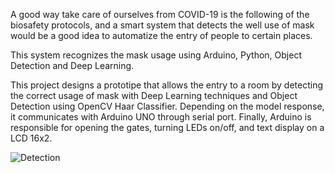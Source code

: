 A good way take care of ourselves from COVID-19 is the following of the biosafety protocols, and a smart system that
detects the well use of mask would be a good idea to automatize the entry of people to certain places.

This system recognizes the mask usage using Arduino, Python, Object Detection and Deep Learning.

This project designs a prototipe that allows the entry to a room by detecting the correct usage of mask with Deep Learning techniques and Object 
Detection using OpenCV Haar Classifier. Depending on the model response, it communicates with Arduino UNO through serial port. Finally, Arduino is responsible for opening 
the gates, turning LEDs on/off, and text display on a LCD 16x2.


![Detection](https://user-images.githubusercontent.com/51855856/111080293-ca2b6080-84cb-11eb-8197-d5ee9e010430.png)
